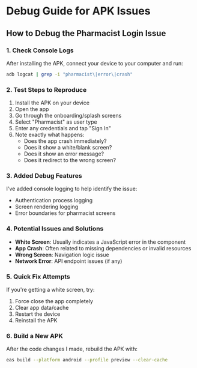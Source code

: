 # Debug Guide for APK Issues

## How to Debug the Pharmacist Login Issue

### 1. Check Console Logs
After installing the APK, connect your device to your computer and run:
```bash
adb logcat | grep -i "pharmacist\|error\|crash"
```

### 2. Test Steps to Reproduce
1. Install the APK on your device
2. Open the app
3. Go through the onboarding/splash screens
4. Select "Pharmacist" as user type
5. Enter any credentials and tap "Sign In"
6. Note exactly what happens:
   - Does the app crash immediately?
   - Does it show a white/blank screen?
   - Does it show an error message?
   - Does it redirect to the wrong screen?

### 3. Added Debug Features
I've added console logging to help identify the issue:
- Authentication process logging
- Screen rendering logging
- Error boundaries for pharmacist screens

### 4. Potential Issues and Solutions
- **White Screen**: Usually indicates a JavaScript error in the component
- **App Crash**: Often related to missing dependencies or invalid resources
- **Wrong Screen**: Navigation logic issue
- **Network Error**: API endpoint issues (if any)

### 5. Quick Fix Attempts
If you're getting a white screen, try:
1. Force close the app completely
2. Clear app data/cache
3. Restart the device
4. Reinstall the APK

### 6. Build a New APK
After the code changes I made, rebuild the APK with:
```bash
eas build --platform android --profile preview --clear-cache
```
